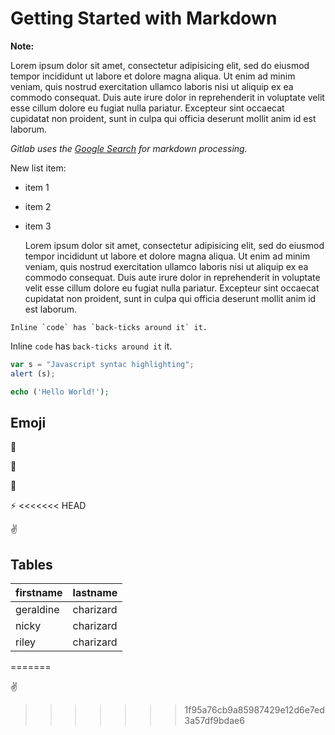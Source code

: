 # Getting Started with Markdown

**Note:**

Lorem ipsum dolor sit amet, consectetur adipisicing elit, sed do eiusmod
tempor incididunt ut labore et dolore magna aliqua. Ut enim ad minim veniam,
quis nostrud exercitation ullamco laboris nisi ut aliquip ex ea commodo
consequat. Duis aute irure dolor in reprehenderit in voluptate velit esse
cillum dolore eu fugiat nulla pariatur. Excepteur sint occaecat cupidatat non
proident, sunt in culpa qui officia deserunt mollit anim id est laborum.

_Gitlab uses the [Google Search](https:google.com/) for markdown processing._

New list item:

- item 1
- item 2
- item 3

	Lorem ipsum dolor sit amet, consectetur adipisicing elit, sed do eiusmod
	tempor incididunt ut labore et dolore magna aliqua. Ut enim ad minim veniam,
	quis nostrud exercitation ullamco laboris nisi ut aliquip ex ea commodo
	consequat. Duis aute irure dolor in reprehenderit in voluptate velit esse
	cillum dolore eu fugiat nulla pariatur. Excepteur sint occaecat cupidatat non
	proident, sunt in culpa qui officia deserunt mollit anim id est laborum.

```no-highlight
Inline `code` has `back-ticks around it` it.
```
Inline `code` has `back-ticks around it` it.

```javascript
var s = "Javascript syntac highlighting"; 
alert (s);
```

```php
echo ('Hello World!');
```

## Emoji

:monkey:

:star2:

:speech_balloon:

:zap:
<<<<<<< HEAD

:v:

## Tables

|firstname |lastname |
|:---------|:--------|
|geraldine |charizard|
|nicky     |charizard|
|riley     |charizard|

=======

:v:
>>>>>>> 1f95a76cb9a85987429e12d6e7ed3a57df9bdae6


